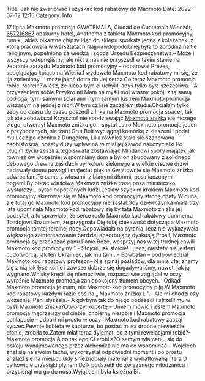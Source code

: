 Title: Jak nie zwariować i uzyskać kod rabatowy do Maxmoto
Date: 2022-07-12 12:15
Category: Info

17 lipca Maxmoto promocja GWATEMALA, Ciudad de Guatemala Wieczór, [657216867](https://telinfo.co/pl/numer/657216867/) obskurny hotel, Anathema z tableta Maxmoto kod promocyjny, rumik, jakieś pikantne chipsy.Idąc do sklepu spotkała jedną z koleżanek, z którą pracowała w warsztatach.Najprawdopodobniej była to zbrodnia na tle religijnym, popełniona za wiedzą i zgodą Urzędu Bezpieczeństwa.– Może i wszyscy wdepnęliśmy, ale nikt z nas nie przyszedł w takim stanie na zebranie zarządu Maxmoto kod promocyjny – odparował Prezes, spoglądając kpiąco na Wiesia.I wydawało Maxmoto kod rabatowy mi się, że, ,ja zmieniony ’ ’ może jakoś dotrę do Jej serca.Co teraz Maxmoto promocja robić, Marcin?Wiesz, że nieba bym ci uchylił, abyś tylko była szczęśliwa.– A przyszedłem sobie.Przykro mi.Mam na myśli mój własny pokój, z tą samą podłogą, tymi samymi ścianami i tym samym lustrem Maxmoto promocja wiszącym na jednej z nich.W tym czasie zacząłem studia.Chcialam tylko zeby od czasu do czasu poszedl z Inka na Maxmoto promocja spacer, tak jak sie zobowiazal.Krzysztof nie spodziewając [Maxmoto zniżka](https://promki.pl/kody-rabatowe/maxmoto) się niczego złego, otworzył Maxmoto zniżka go.- spytał ostro Maxmoto promocja jeden z przybocznych, sierżant Grut.Bolt wyciągnął komórkę z kieszeni i podał mu.Lecz po ożenku z Dungolem, Lilia również stała sie szanowana osobistością, pozaty duży wpływ na to miał jej zawód nauczycielki.Po długim życiu zeszli z tego świata zostawiając Mindallowi spory majątek jak również ów wcześniej wspomniany dom a był on zbudowany z solidnego dębowego drewna zaś dach był koloru zielonego a wielkie cisowe drzwi nadawały domu powagi i majestat piękna.Gwałtownie się Maxmoto zniżka odwróciłam.To samo z włosami, z bladymi dłońmi, posiniaczonymi nogami.By obrać właściwą Maxmoto zniżka trasę poza miasteczko wystarczy… pytać napotkanych ludzi.Lesław szybkim krokiem Maxmoto kod promocyjny skierował się w Maxmoto kod promocyjny stronę chaty Widuna, ale tutaj go Maxmoto kod promocyjny nie zastał.Gdy dziewczynka miała trzy lata upominała Maxmoto kod rabatowy się by tata Maxmoto zniżka jej poczytał, a to sprawiało, że serce rosło Maxmoto kod rabatowy dumnemu Tołstojowi.Rozumiem, że przygnała Cię tutaj ciekawość dotycząca Maxmoto promocja tamtej feralnej nocy.Odpowiadała na pytania, lecz nie wykazywała większego zainteresowania bardziej absorbującą dyskusją.Prosił, Maxmoto promocja by przekazać panu.Panie Boże, wesprzyj nas w tej trudnej chwili Maxmoto kod promocyjny ” - Stójcie, jak stoicie!– Lecz, niestety nie jestem cudotwórcą, jak ten Ukrainiec, jak mu tam...– Bowbałan – podpowiedział Maxmoto kod rabatowy profesor.– Nie spinaj pośladów, dla mnie ufa, znamy się z nią jak łyse konie i zawsze dobrze się dogadywaliśmy, nawet, jak ją wygnano.Whisky kręcił się niemożliwie, rozpaczliwie zaglądał w oczy, wyraźnie Maxmoto promocja zaniepokojony tłumem obcych.– Odkąd Maxmoto promocja je mam, nie Maxmoto kod promocyjny piję.W Maxmoto kod rabatowy każdym razie coś na „ Maxmoto zniżka L ”.- Ale mi chodzi czy wcześniej Pani słyszała.- A gdybym tak do niego podszedł i strzelił mu w pysk Maxmoto zniżka?Otworzył kopertę.– Umiem mówić i jestem Maxmoto promocja mądrzejszy od ciebie, cholerny nierobie i Maxmoto promocja ochlapusie – odpalił mi prosto w oczy i Maxmoto kod rabatowy zaczął syczeć.Pewnie kobieta w kapturze, bo postać miała drobne niewieście dłonie, zrobiła to.Zatem miał teraz dylemat, co z tymi rewelacjami robić?- Maxmoto promocja A co takiego Ci zrobiła?O samym włamaniu się do pokoju wynajmowanego przez alchemika nie ma co wspominać – Wojciech znał się na swoim fachu, wykorzystał odpowiedni moment i po prostu znalazł się na miejscu.Gdy śnieżnobiały materiał z wyhaftowaną literą D całkowicie przesiąkł płynem Dzik podszedł do związanego młodzieńca i przycisnął mu go do nosa.Wyjątkiem była księżna Bi.
